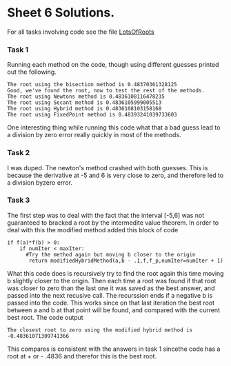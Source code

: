 # Sheet 6 Solutions.

For all tasks involving code see the file [LotsOfRoots](../../lib/LotsOfRoots.py)

### Task 1
Running each method on the code, though using different guesses printed out the following.

```
The root using the bisection method is 0.48370361328125
Good, we've found the root, now to test the rest of the methods.
The root using Newtons method is 0.4836108116478235 
The root using Secant method is 0.4836105999005513 
The root using Hybrid method is 0.4836108103158168 
The root using FixedPoint method is 0.48393241039733603 

```
One interesting thing while running this code what that a bad guess lead to a division by zero error really quickly in most of the methods.

### Task 2
I was duped. The newton's method crashed with both guesses. This is because the derivative at -5 and 6 is very close to zero, and therefore led to a division byzero error.

### Task 3
The first step was to deal with the fact that the interval [-5,6] was not guaranteed to bracked a root by the intermedite value theorem. In order to deal with this the modified method added this block of code
```
if f(a)*f(b) > 0:
    if numIter < maxIter:
      #Try the method again but moving b closer to the origin
       return modifiedHybridMethod(a,b - .1,f,f_p,numIter=numIter + 1)
```
What this code does is recursively try to find the root again this time moving b slightly closer to the origin. Then each time a root was found if that root was closer to zero than the last one it was saved as the best answer, and passed into the next recusive call. The recurssion ends if a negative b is passed into the code. This works since on that last iteration the best root between a and b at that point will be found, and compared with the current best root. The code output

```
The closest root to zero using the modified hybrid method is -0.48361071309741366
```
This compares is consistent with the answers in task 1 sincethe code has a root at + or - .4836 and therefor this is the best root.
